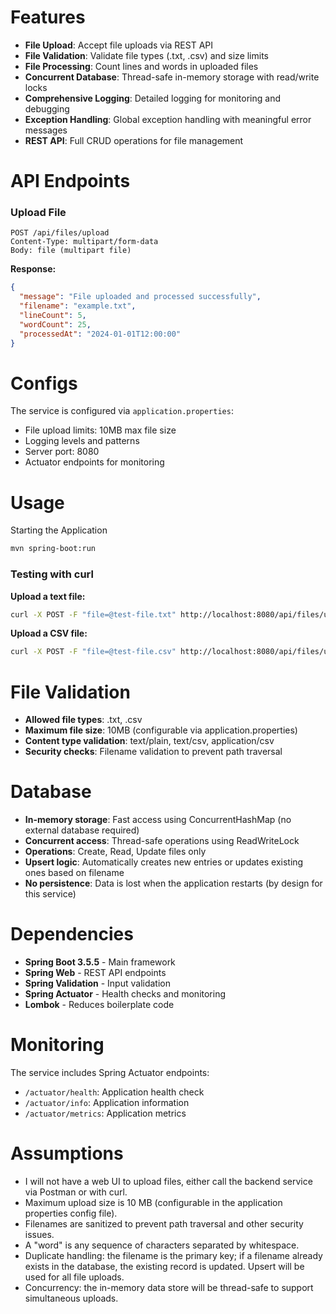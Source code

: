 
# Features

- **File Upload**: Accept file uploads via REST API
- **File Validation**: Validate file types (.txt, .csv) and size limits
- **File Processing**: Count lines and words in uploaded files
- **Concurrent Database**: Thread-safe in-memory storage with read/write locks
- **Comprehensive Logging**: Detailed logging for monitoring and debugging
- **Exception Handling**: Global exception handling with meaningful error messages
- **REST API**: Full CRUD operations for file management


# API Endpoints

### Upload File
```
POST /api/files/upload
Content-Type: multipart/form-data
Body: file (multipart file)
```

**Response:**
```json
{
  "message": "File uploaded and processed successfully",
  "filename": "example.txt",
  "lineCount": 5,
  "wordCount": 25,
  "processedAt": "2024-01-01T12:00:00"
}
```

# Configs

The service is configured via `application.properties`:

- File upload limits: 10MB max file size
- Logging levels and patterns
- Server port: 8080
- Actuator endpoints for monitoring

# Usage

Starting the Application
```bash
mvn spring-boot:run
```

### Testing with curl

**Upload a text file:**
```bash
curl -X POST -F "file=@test-file.txt" http://localhost:8080/api/files/upload
```

**Upload a CSV file:**
```bash
curl -X POST -F "file=@test-file.csv" http://localhost:8080/api/files/upload
```

# File Validation

- **Allowed file types**: .txt, .csv
- **Maximum file size**: 10MB (configurable via application.properties)
- **Content type validation**: text/plain, text/csv, application/csv
- **Security checks**: Filename validation to prevent path traversal

# Database

- **In-memory storage**: Fast access using ConcurrentHashMap (no external database required)
- **Concurrent access**: Thread-safe operations using ReadWriteLock
- **Operations**: Create, Read, Update files only
- **Upsert logic**: Automatically creates new entries or updates existing ones based on filename
- **No persistence**: Data is lost when the application restarts (by design for this service)

# Dependencies

- **Spring Boot 3.5.5** - Main framework
- **Spring Web** - REST API endpoints
- **Spring Validation** - Input validation
- **Spring Actuator** - Health checks and monitoring
- **Lombok** - Reduces boilerplate code

# Monitoring

The service includes Spring Actuator endpoints:
- `/actuator/health`: Application health check
- `/actuator/info`: Application information
- `/actuator/metrics`: Application metrics

# Assumptions
- I will not have a web UI to upload files, either call the backend service via Postman or with curl.
- Maximum upload size is 10 MB (configurable in the application properties config file).
- Filenames are sanitized to prevent path traversal and other security issues.
- A "word" is any sequence of characters separated by whitespace.
- Duplicate handling: the filename is the primary key; if a filename already exists in the database, the existing record is updated. Upsert will be used for all file uploads.
- Concurrency: the in-memory data store will be thread-safe to support simultaneous uploads.
